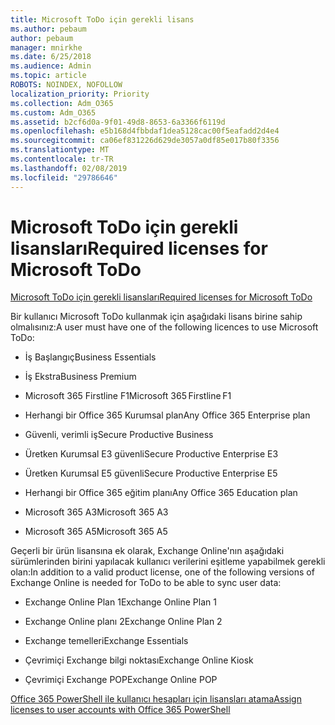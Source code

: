 ```yaml
---
title: Microsoft ToDo için gerekli lisans
ms.author: pebaum
author: pebaum
manager: mnirkhe
ms.date: 6/25/2018
ms.audience: Admin
ms.topic: article
ROBOTS: NOINDEX, NOFOLLOW
localization_priority: Priority
ms.collection: Adm_O365
ms.custom: Adm_O365
ms.assetid: b2cf6d0a-9f01-49d8-8653-6a3366f6119d
ms.openlocfilehash: e5b168d4fbbdaf1dea5128cac00f5eafadd2d4e4
ms.sourcegitcommit: ca06ef831226d629de3057a0df85e017b80f3356
ms.translationtype: MT
ms.contentlocale: tr-TR
ms.lasthandoff: 02/08/2019
ms.locfileid: "29786646"
---
```

# <a name="required-licenses-for-microsoft-todo"></a><span data-ttu-id="4fe52-102">Microsoft ToDo için gerekli lisansları</span><span class="sxs-lookup"><span data-stu-id="4fe52-102">Required licenses for Microsoft ToDo</span></span>

[<span data-ttu-id="4fe52-103">Microsoft ToDo için gerekli lisansları</span><span class="sxs-lookup"><span data-stu-id="4fe52-103">Required licenses for Microsoft ToDo</span></span>](https://support.office.com/article/381e9d1b-c500-49b5-973e-890fd86528d7.aspx)
  
<span data-ttu-id="4fe52-104">Bir kullanıcı Microsoft ToDo kullanmak için aşağıdaki lisans birine sahip olmalısınız:</span><span class="sxs-lookup"><span data-stu-id="4fe52-104">A user must have one of the following licences to use Microsoft ToDo:</span></span>
  
- <span data-ttu-id="4fe52-105">İş Başlangıç</span><span class="sxs-lookup"><span data-stu-id="4fe52-105">Business Essentials</span></span>
    
- <span data-ttu-id="4fe52-106">İş Ekstra</span><span class="sxs-lookup"><span data-stu-id="4fe52-106">Business Premium</span></span>
    
- <span data-ttu-id="4fe52-107">Microsoft 365 Firstline F1</span><span class="sxs-lookup"><span data-stu-id="4fe52-107">Microsoft 365 Firstline F1</span></span>
    
- <span data-ttu-id="4fe52-108">Herhangi bir Office 365 Kurumsal plan</span><span class="sxs-lookup"><span data-stu-id="4fe52-108">Any Office 365 Enterprise plan</span></span>
    
- <span data-ttu-id="4fe52-109">Güvenli, verimli iş</span><span class="sxs-lookup"><span data-stu-id="4fe52-109">Secure Productive Business</span></span>
    
- <span data-ttu-id="4fe52-110">Üretken Kurumsal E3 güvenli</span><span class="sxs-lookup"><span data-stu-id="4fe52-110">Secure Productive Enterprise E3</span></span>
    
- <span data-ttu-id="4fe52-111">Üretken Kurumsal E5 güvenli</span><span class="sxs-lookup"><span data-stu-id="4fe52-111">Secure Productive Enterprise E5</span></span>
    
- <span data-ttu-id="4fe52-112">Herhangi bir Office 365 eğitim planı</span><span class="sxs-lookup"><span data-stu-id="4fe52-112">Any Office 365 Education plan</span></span>
    
- <span data-ttu-id="4fe52-113">Microsoft 365 A3</span><span class="sxs-lookup"><span data-stu-id="4fe52-113">Microsoft 365 A3</span></span>
    
- <span data-ttu-id="4fe52-114">Microsoft 365 A5</span><span class="sxs-lookup"><span data-stu-id="4fe52-114">Microsoft 365 A5</span></span>
    
<span data-ttu-id="4fe52-115">Geçerli bir ürün lisansına ek olarak, Exchange Online'nın aşağıdaki sürümlerinden birini yapılacak kullanıcı verilerini eşitleme yapabilmek gerekli olan:</span><span class="sxs-lookup"><span data-stu-id="4fe52-115">In addition to a valid product license, one of the following versions of Exchange Online is needed for ToDo to be able to sync user data:</span></span> 
  
- <span data-ttu-id="4fe52-116">Exchange Online Plan 1</span><span class="sxs-lookup"><span data-stu-id="4fe52-116">Exchange Online Plan 1</span></span>
    
- <span data-ttu-id="4fe52-117">Exchange Online planı 2</span><span class="sxs-lookup"><span data-stu-id="4fe52-117">Exchange Online Plan 2</span></span>
    
- <span data-ttu-id="4fe52-118">Exchange temelleri</span><span class="sxs-lookup"><span data-stu-id="4fe52-118">Exchange Essentials</span></span>
    
- <span data-ttu-id="4fe52-119">Çevrimiçi Exchange bilgi noktası</span><span class="sxs-lookup"><span data-stu-id="4fe52-119">Exchange Online Kiosk</span></span>
    
- <span data-ttu-id="4fe52-120">Çevrimiçi Exchange POP</span><span class="sxs-lookup"><span data-stu-id="4fe52-120">Exchange Online POP</span></span>
    
[<span data-ttu-id="4fe52-121">Office 365 PowerShell ile kullanıcı hesapları için lisansları atama</span><span class="sxs-lookup"><span data-stu-id="4fe52-121">Assign licenses to user accounts with Office 365 PowerShell</span></span>](https://docs.microsoft.com/office365/enterprise/powershell/assign-licenses-to-user-accounts-with-office-365-powershell )
  


